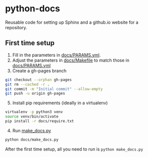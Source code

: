 # python-docs
Reusable code for setting up Sphinx and a github.io website for a repository.

## First time setup

1. Fill in the parameters in [docs/PARAMS.yml](docs/PARAMS.yml).
2. Adjust the parameters in [docs/Makefile](docs/Makefile) to match those in [docs/PARAMS.yml](docs/PARAMS.yml)
3. Create a gh-pages branch
```bash
git checkout --orphan gh-pages
git rm --cached -r .
git commit -m "Initial commit" --allow-empty
git push -u origin gh-pages
```
5. Install pip requirements (ideally in a virtualenv)
```bash
virtualenv -p python3 venv
source venv/bin/activate
pip install -r docs/require.txt
```

4. Run [make_docs.py](docs/make_docs.py)
```bash
python docs/make_docs.py
```

After the first time setup, all you need to run is `python make_docs.py`
